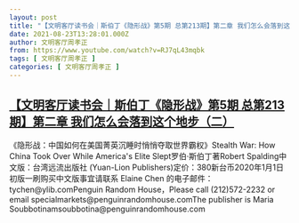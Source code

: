 ```yaml
---
layout: post
title: "【文明客厅读书会｜斯伯丁《隐形战》第5期 总第213期】第二章 我们怎么会落到这个地步（二）"
date: 2021-08-23T13:28:01.000Z
author: 文明客厅周孝正
from: https://www.youtube.com/watch?v=RJ7qL43mqbk
tags: [ 文明客厅周孝正 ]
categories: [ 文明客厅周孝正 ]
---
```

<!--1629725281000-->
[【文明客厅读书会｜斯伯丁《隐形战》第5期 总第213期】第二章 我们怎么会落到这个地步（二）](https://www.youtube.com/watch?v=RJ7qL43mqbk)
------

<div>
《隐形战：中国如何在美国菁英沉睡时悄悄夺取世界霸权》Stealth War: How China Took Over While America's Elite Slept罗伯·斯伯丁著Robert Spalding中文版：台湾远流出版社 (Yuan-Lion Publishers)定价：380新台币2020年1月1日初版一刷购买中文版事宜请联系 Elaine Chen 的电子邮件：tychen@ylib.comPenguin Random House，Please call (212)572-2232 or email specialmarkets@penguinrandomhouse.comThe publisher is Maria Soubbotinamsoubbotina@penguinrandomhouse.com
</div>

